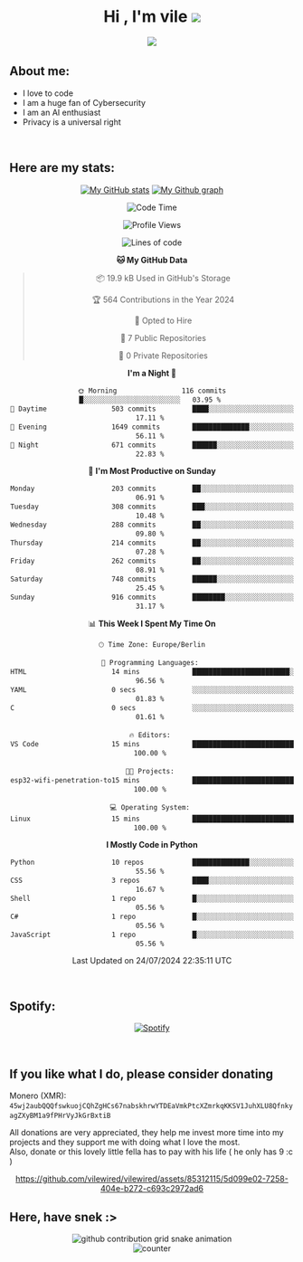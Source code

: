 <h1 align="center">Hi , I'm vile <img src="https://media.giphy.com/media/hvRJCLFzcasrR4ia7z/giphy.gif" width="35"></h1>
<p align="center">
  <a href="https://github.com/viledissociation"><img src="https://readme-typing-svg.demolab.com?font=Roboto+Mono&weight=300&size=28&duration=4000&pause=100&color=C109F7&center=true&vCenter=true&width=580&height=127&lines=I'm+a+programmer;I'm+an+AI+enthusiast;I'm+a+big+fan+of+Neural+Networks;I'm+interested+in+Computer+Science;I+love+Cybersecurity;By+the+way+I+use+Arch+%F0%9F%92%80"></a>
</p>

## About me:

- I love to code
- I am a huge fan of Cybersecurity
- I am an AI enthusiast
- Privacy is a universal right

<br>

## Here are my stats:

<div align="center">
    
 [![My GitHub stats](https://github-readme-stats.vercel.app/api?username=vilewired&count_private=true&show_icons=true&theme=radical)](https://github.com/vilewired)
 [![My Github graph](http://github-profile-summary-cards.vercel.app/api/cards/profile-details?username=vilewired&theme=radical)](https://github.com/vilewired)

<!--START_SECTION:waka-->
![Code Time](http://img.shields.io/badge/Code%20Time-322%20hrs%2047%20mins-blue)

![Profile Views](http://img.shields.io/badge/Profile%20Views-10-blue)

![Lines of code](https://img.shields.io/badge/From%20Hello%20World%20I%27ve%20Written-185.5%20thousand%20lines%20of%20code-blue)

**🐱 My GitHub Data** 

> 📦 19.9 kB Used in GitHub's Storage 
 > 
> 🏆 564 Contributions in the Year 2024
 > 
> 💼 Opted to Hire
 > 
> 📜 7 Public Repositories 
 > 
> 🔑 0 Private Repositories 
 > 
**I'm a Night 🦉** 

```text
🌞 Morning                116 commits         █░░░░░░░░░░░░░░░░░░░░░░░░   03.95 % 
🌆 Daytime                503 commits         ████░░░░░░░░░░░░░░░░░░░░░   17.11 % 
🌃 Evening                1649 commits        ██████████████░░░░░░░░░░░   56.11 % 
🌙 Night                  671 commits         ██████░░░░░░░░░░░░░░░░░░░   22.83 % 
```
📅 **I'm Most Productive on Sunday** 

```text
Monday                   203 commits         ██░░░░░░░░░░░░░░░░░░░░░░░   06.91 % 
Tuesday                  308 commits         ███░░░░░░░░░░░░░░░░░░░░░░   10.48 % 
Wednesday                288 commits         ██░░░░░░░░░░░░░░░░░░░░░░░   09.80 % 
Thursday                 214 commits         ██░░░░░░░░░░░░░░░░░░░░░░░   07.28 % 
Friday                   262 commits         ██░░░░░░░░░░░░░░░░░░░░░░░   08.91 % 
Saturday                 748 commits         ██████░░░░░░░░░░░░░░░░░░░   25.45 % 
Sunday                   916 commits         ████████░░░░░░░░░░░░░░░░░   31.17 % 
```


📊 **This Week I Spent My Time On** 

```text
🕑︎ Time Zone: Europe/Berlin

💬 Programming Languages: 
HTML                     14 mins             ████████████████████████░   96.56 % 
YAML                     0 secs              ░░░░░░░░░░░░░░░░░░░░░░░░░   01.83 % 
C                        0 secs              ░░░░░░░░░░░░░░░░░░░░░░░░░   01.61 % 

🔥 Editors: 
VS Code                  15 mins             █████████████████████████   100.00 % 

🐱‍💻 Projects: 
esp32-wifi-penetration-to15 mins             █████████████████████████   100.00 % 

💻 Operating System: 
Linux                    15 mins             █████████████████████████   100.00 % 
```

**I Mostly Code in Python** 

```text
Python                   10 repos            ██████████████░░░░░░░░░░░   55.56 % 
CSS                      3 repos             ████░░░░░░░░░░░░░░░░░░░░░   16.67 % 
Shell                    1 repo              █░░░░░░░░░░░░░░░░░░░░░░░░   05.56 % 
C#                       1 repo              █░░░░░░░░░░░░░░░░░░░░░░░░   05.56 % 
JavaScript               1 repo              █░░░░░░░░░░░░░░░░░░░░░░░░   05.56 % 
```




 Last Updated on 24/07/2024 22:35:11 UTC
<!--END_SECTION:waka-->
</div>
<br>

## Spotify:

<div align="center">

[![Spotify](https://whois-hoeless.vercel.app/api/spotify?background_color=0d1117&border_color=090d13)](https://open.spotify.com/user/heanchenhorst)
</div>

<br>

## If you like what I do, please consider donating

Monero (XMR): ```45wj2aubQQQfswkuojCQhZgHCs67nabskhrwYTDEaVmkPtcXZmrkqKKSV1JuhXLU8QfnkyagZXyBM1a9fPHrVyJkGrBxtiB```

All donations are very appreciated, they help me invest more time into my projects and they support me with doing what I love the most.  
Also, donate or this lovely little fella has to pay with his life (  he only has 9 :c  )

<div align="center">


https://github.com/vilewired/vilewired/assets/85312115/5d099e02-7258-404e-b272-c693c2972ad6


</div>

## Here, have snek :>
<div align="center">
<picture>
  <source media="(prefers-color-scheme: dark)" srcset="https://raw.githubusercontent.com/vilewired/vilewired/output/github-contribution-grid-snake-dark.svg">
  <source media="(prefers-color-scheme: light)" srcset="https://raw.githubusercontent.com/vilewired/vilewired/output/github-contribution-grid-snake.svg">
  <img alt="github contribution grid snake animation" src="https://raw.githubusercontent.com/vilewired/vilewired/output/github-contribution-grid-snake.svg">
</div>

<div align="center">
  <img src="https://moe-counter.glitch.me/get/@hoeless_count?theme=rule34" alt="counter" />
</div>
